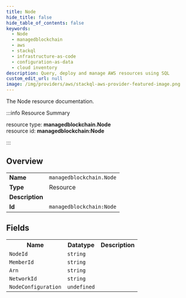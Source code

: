 ```yaml
---
title: Node
hide_title: false
hide_table_of_contents: false
keywords:
  - Node
  - managedblockchain
  - aws
  - stackql
  - infrastructure-as-code
  - configuration-as-data
  - cloud inventory
description: Query, deploy and manage AWS resources using SQL
custom_edit_url: null
image: /img/providers/aws/stackql-aws-provider-featured-image.png
---
```

The Node resource documentation.

:::info Resource Summary

<div class="row">
<div class="providerDocColumn">
<span>resource type:&nbsp;<b>managedblockchain.Node</b></span><br />
<span>resource id:&nbsp;<b>managedblockchain:Node</b></span><br />
</div>
</div>

:::

## Overview
<table><tbody>
<tr><td><b>Name</b></td><td><code>managedblockchain.Node</code></td></tr>
<tr><td><b>Type</b></td><td>Resource</td></tr>
<tr><td><b>Description</b></td><td></td></tr>
<tr><td><b>Id</b></td><td><code>managedblockchain:Node</code></td></tr>
</tbody></table>

## Fields
<table><tbody>
<tr><th>Name</th><th>Datatype</th><th>Description</th></tr>
<tr><td><code>NodeId</code></td><td><code>string</code></td><td></td></tr><tr><td><code>MemberId</code></td><td><code>string</code></td><td></td></tr><tr><td><code>Arn</code></td><td><code>string</code></td><td></td></tr><tr><td><code>NetworkId</code></td><td><code>string</code></td><td></td></tr><tr><td><code>NodeConfiguration</code></td><td><code>undefined</code></td><td></td></tr>
</tbody></table>